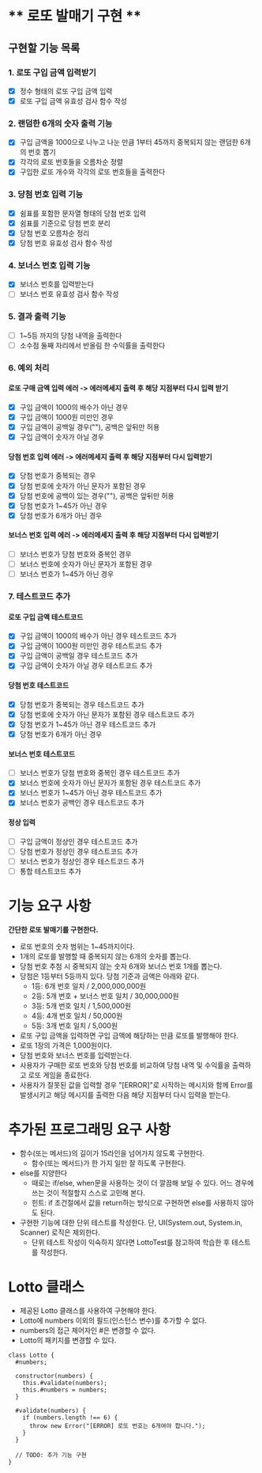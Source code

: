 # ** 로또 발매기 구현 **

## 구현할 기능 목록
### 1. 로또 구입 금액 입력받기
- [X] 정수 형태의 로또 구입 금액 입력
- [X] 로또 구입 금액 유효성 검사 함수 작성

### 2. 랜덤한 6개의 숫자 출력 기능
- [X] 구입 금액을 1000으로 나누고 나눈 만큼 1부터 45까지 중복되지 않는 랜덤한 6개의 번호 뽑기
- [X] 각각의 로또 번호들을 오름차순 정렬
- [X] 구입한 로또 개수와 각각의 로또 번호들을 출력한다

### 3. 당첨 번호 입력 기능
- [X] 쉼표를 포함한 문자열 형태의 당첨 번호 입력
- [X] 쉼표를 기준으로 당첨 번호 분리
- [X] 당첨 번호 오름차순 정리
- [X] 당첨 번호 유효성 검사 함수 작성

### 4. 보너스 번호 입력 기능
- [X] 보너스 번호를 입력받는다
- [ ] 보너스 번호 유효성 검사 함수 작성

### 5. 결과 출력 기능
- [ ] 1~5등 까지의 당첨 내역을 출력한다
- [ ] 소수점 둘째 자리에서 반올림 한 수익률을 출력한다

### 6. 예외 처리
#### 로또 구매 금액 입력 에러 -> 에러메세지 출력 후 해당 지점부터 다시 입력 받기
- [X] 구입 금액이 1000의 배수가 아닌 경우
- [X] 구입 금액이 1000원 미만인 경우
- [X] 구입 금액이 공백일 경우(""), 공백은 앞뒤만 허용
- [X] 구입 금액이 숫자가 아닐 경우
#### 당첨 번호 입력 에러 -> 에러메세지 출력 후 해당 지점부터 다시 입력받기
- [X] 당첨 번호가 중복되는 경우
- [X] 당첨 번호에 숫자가 아닌 문자가 포함된 경우
- [X] 당첨 번호에 공백이 있는 경우(""), 공백은 앞뒤만 허용
- [X] 당첨 번호가 1~45가 아닌 경우
- [X] 당첨 번호가 6개가 아닌 경우
#### 보너스 번호 입력 에러 -> 에러메세지 출력 후 해당 지점부터 다시 입력받기
- [ ] 보너스 번호가 당첨 번호와 중복인 경우
- [ ] 보너스 번호에 숫자가 아닌 문자가 포함된 경우
- [ ] 보너스 번호가 1~45가 아닌 경우

### 7. 테스트코드 추가
#### 로또 구입 금액 테스트코드
- [X] 구입 금액이 1000의 배수가 아닌 경우 테스트코드 추가
- [X] 구입 금액이 1000원 미만인 경우 테스트코드 추가
- [X] 구입 금액이 공백일 경우 테스트코드 추가
- [X] 구입 금액이 숫자가 아닐 경우 테스트코드 추가
#### 당첨 번호 테스트코드
- [X] 당첨 번호가 중복되는 경우 테스트코드 추가
- [X] 당첨 번호에 숫자가 아닌 문자가 포함된 경우 테스트코드 추가
- [X] 당첨 번호가 1~45가 아닌 경우 테스트코드 추가
- [X] 당첨 번호가 6개가 아닌 경우
#### 보너스 번호 테스트코드
- [ ] 보너스 번호가 당첨 번호와 중복인 경우 테스트코드 추가
- [X] 보너스 번호에 숫자가 아닌 문자가 포함된 경우 테스트코드 추가
- [X] 보너스 번호가 1~45가 아닌 경우 테스트코드 추가
- [X] 보너스 번호가 공백인 경우 테스트코드 추가
#### 정상 입력
- [ ] 구입 금액이 정상인 경우 테스트코드 추가
- [ ] 당첨 번호가 정상인 경우 테스트코드 추가
- [ ] 보너스 번호가 정상인 경우 테스트코드 추가
- [ ] 통합 테스트코드 추가

# 기능 요구 사항

**간단한 로또 발매기를 구현한다.**

- 로또 번호의 숫자 범위는 1~45까지이다.
- 1개의 로또를 발행할 때 중복되지 않는 6개의 숫자를 뽑는다.
- 당첨 번호 추첨 시 중복되지 않는 숫자 6개와 보너스 번호 1개를 뽑는다.
- 당첨은 1등부터 5등까지 있다. 당첨 기준과 금액은 아래와 같다.
    - 1등: 6개 번호 일치 / 2,000,000,000원
    - 2등: 5개 번호 + 보너스 번호 일치 / 30,000,000원
    - 3등: 5개 번호 일치 / 1,500,000원
    - 4등: 4개 번호 일치 / 50,000원
    - 5등: 3개 번호 일치 / 5,000원
- 로또 구입 금액을 입력하면 구입 금액에 해당하는 만큼 로또를 발행해야 한다.
- 로또 1장의 가격은 1,000원이다.
- 당첨 번호와 보너스 번호를 입력받는다.
- 사용자가 구매한 로또 번호와 당첨 번호를 비교하여 당첨 내역 및 수익률을 출력하고 로또 게임을 종료한다.
- 사용자가 잘못된 값을 입력할 경우 "[ERROR]"로 시작하는 메시지와 함께 Error를 발생시키고 해당 메시지를 출력한 다음 해당 지점부터 다시 입력을 받는다.


# 추가된 프로그래밍 요구 사항
- 함수(또는 메서드)의 길이가 15라인을 넘어가지 않도록 구현한다.
    - 함수(또는 메서드)가 한 가지 일만 잘 하도록 구현한다.
- else를 지양한다
    - 때로는 if/else, when문을 사용하는 것이 더 깔끔해 보일 수 있다. 어느 경우에 쓰는 것이 적절할지 스스로 고민해 본다.
    - 힌트: if 조건절에서 값을 return하는 방식으로 구현하면 else를 사용하지 않아도 된다.
- 구현한 기능에 대한 단위 테스트를 작성한다. 단, UI(System.out, System.in, Scanner) 로직은 제외한다.
    - 단위 테스트 작성이 익숙하지 않다면 LottoTest를 참고하여 학습한 후 테스트를 작성한다.

# Lotto 클래스
- 제공된 Lotto 클래스를 사용하여 구현해야 한다.
- Lotto에 numbers 이외의 필드(인스턴스 변수)를 추가할 수 없다.
- numbers의 접근 제어자인 #은 변경할 수 없다.
- Lotto의 패키지를 변경할 수 있다.

```
class Lotto {
  #numbers;

  constructor(numbers) {
    this.#validate(numbers);
    this.#numbers = numbers;
  }

  #validate(numbers) {
    if (numbers.length !== 6) {
      throw new Error("[ERROR] 로또 번호는 6개여야 합니다.");
    }
  }

  // TODO: 추가 기능 구현
}
```